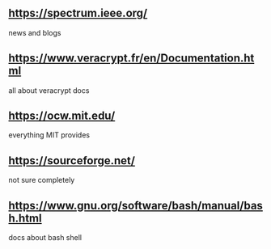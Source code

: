 ## https://spectrum.ieee.org/
news and blogs 
## https://www.veracrypt.fr/en/Documentation.html
all about veracrypt docs

## https://ocw.mit.edu/
everything MIT provides 

## https://sourceforge.net/
not sure completely 

## https://www.gnu.org/software/bash/manual/bash.html
docs about bash shell